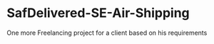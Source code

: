 # SafDelivered-SE-Air-Shipping

One more Freelancing project for a client based on his requirements
